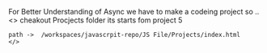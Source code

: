For Better Understanding of Async we have to make a codeing project so ..
   <>
    cheakout Procjects folder its starts fom project 5

    
    path ->  /workspaces/javascrpit-repo/JS File/Projects/index.html
    </>